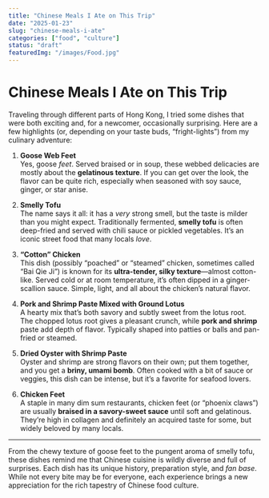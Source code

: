 ```yaml
---
title: "Chinese Meals I Ate on This Trip"
date: "2025-01-23"
slug: "chinese-meals-i-ate"
categories: ["food", "culture"]
status: "draft"
featuredImg: "/images/Food.jpg"
---
```


# Chinese Meals I Ate on This Trip

Traveling through different parts of Hong Kong, I tried some dishes that were both exciting and, for a newcomer, occasionally surprising. Here are a few highlights (or, depending on your taste buds, “fright-lights”) from my culinary adventure:

1. **Goose Web Feet**  
   Yes, goose *feet*. Served braised or in soup, these webbed delicacies are mostly about the **gelatinous texture**. If you can get over the look, the flavor can be quite rich, especially when seasoned with soy sauce, ginger, or star anise.

2. **Smelly Tofu**  
   The name says it all: it has a *very* strong smell, but the taste is milder than you might expect. Traditionally fermented, **smelly tofu** is often deep-fried and served with chili sauce or pickled vegetables. It’s an iconic street food that many locals *love*.

3. **“Cotton” Chicken**  
   This dish (possibly “poached” or “steamed” chicken, sometimes called “Bai Qie Ji”) is known for its **ultra-tender, silky texture**—almost cotton-like. Served cold or at room temperature, it’s often dipped in a ginger-scallion sauce. Simple, light, and all about the chicken’s natural flavor.

4. **Pork and Shrimp Paste Mixed with Ground Lotus**  
   A hearty mix that’s both savory and subtly sweet from the lotus root. The chopped lotus root gives a pleasant crunch, while **pork and shrimp** paste add depth of flavor. Typically shaped into patties or balls and pan-fried or steamed.

5. **Dried Oyster with Shrimp Paste**  
   Oyster and shrimp are strong flavors on their own; put them together, and you get a **briny, umami bomb**. Often cooked with a bit of sauce or veggies, this dish can be intense, but it’s a favorite for seafood lovers.

6. **Chicken Feet**  
   A staple in many dim sum restaurants, chicken feet (or “phoenix claws”) are usually **braised in a savory-sweet sauce** until soft and gelatinous. They’re high in collagen and definitely an acquired taste for some, but widely beloved by many locals.

---

From the chewy texture of goose feet to the pungent aroma of smelly tofu, these dishes remind me that Chinese cuisine is wildly diverse and full of surprises. Each dish has its unique history, preparation style, and *fan base*. While not every bite may be for everyone, each experience brings a new appreciation for the rich tapestry of Chinese food culture.